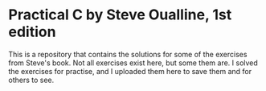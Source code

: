 # Practical C by Steve Oualline, 1st edition

This is a repository that contains the solutions for some of the exercises from Steve's book. 
Not all exercises exist here, but some them are. 
I solved the exercises for practise, and I uploaded them here to save them and for others to see.
